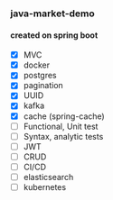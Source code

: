 ### java-market-demo

#### created on spring boot

- [X] MVC
- [X] docker
- [X] postgres
- [X] pagination
- [X] UUID
- [X] kafka
- [X] cache (spring-cache)
- [ ] Functional, Unit test
- [ ] Syntax, analytic tests
- [ ] JWT
- [ ] CRUD
- [ ] CI/CD
- [ ] elasticsearch
- [ ] kubernetes